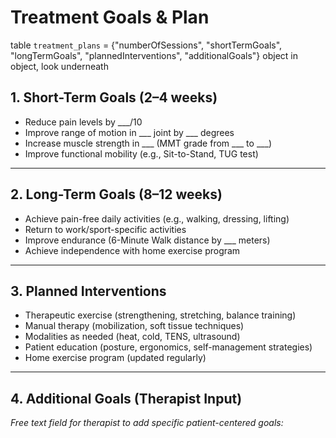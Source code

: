 # Treatment Goals & Plan
table
`treatment_plans` = {"numberOfSessions", "shortTermGoals", "longTermGoals", "plannedInterventions", "additionalGoals"}
object in object, look underneath
## 1. Short-Term Goals (2–4 weeks)
- Reduce pain levels by ___/10  
- Improve range of motion in ___ joint by ___ degrees  
- Increase muscle strength in ___ (MMT grade from ___ to ___)  
- Improve functional mobility (e.g., Sit-to-Stand, TUG test)  

---

## 2. Long-Term Goals (8–12 weeks)
- Achieve pain-free daily activities (e.g., walking, dressing, lifting)  
- Return to work/sport-specific activities  
- Improve endurance (6-Minute Walk distance by ___ meters)  
- Achieve independence with home exercise program  

---

## 3. Planned Interventions
- Therapeutic exercise (strengthening, stretching, balance training)  
- Manual therapy (mobilization, soft tissue techniques)  
- Modalities as needed (heat, cold, TENS, ultrasound)  
- Patient education (posture, ergonomics, self-management strategies)  
- Home exercise program (updated regularly)  

---

## 4. Additional Goals (Therapist Input)
*Free text field for therapist to add specific patient-centered goals:*  

